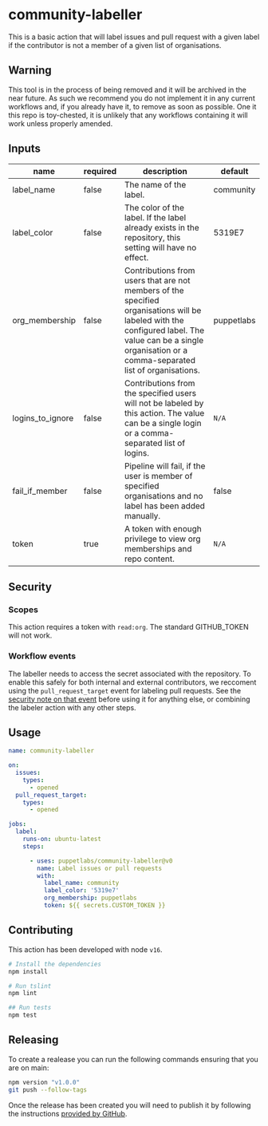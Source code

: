# community-labeller

This is a basic action that will label issues and pull request with a given label if the contributor is not a member of a given list of organisations.

## Warning

This tool is in the process of being removed and it will be archived in the near future. As such we recommend you do not implement it in any current workflows and,
if you already have it, to remove as soon as possible. One it this repo is toy-chested, it is unlikely that any workflows containing it will work unless properly amended.

## Inputs

| name | required | description | default |
|------|----------|-------------|---------|
| label_name | false | The name of the label. | community |
| label_color | false | The color of the label. If the label already exists in the repository, this setting will have no effect. | 5319E7 |
| org_membership | false | Contributions from users that are not members of the specified organisations will be labeled with the configured label. The value can be a single organisation or a comma-separated list of organisations. | puppetlabs |
| logins_to_ignore | false | Contributions from the specified users will not be labeled by this action. The value can be a single login or a comma-separated list of logins. | `N/A` |
| fail_if_member | false | Pipeline will fail, if the user is member of specified organisations and no label has been added manually. | false |
| token | true | A token with enough privilege to view org memberships and repo content. | `N/A` |

## Security

### Scopes

This action requires a token with `read:org`. The standard GITHUB_TOKEN will not work.

### Workflow events

The labeller needs to access the secret associated with the repository. To enable this safely for both internal and external contributors, we reccoment using the `pull_request_target` event for labeling pull requests.
See the [security note on that event](https://docs.github.com/en/actions/using-workflows/events-that-trigger-workflows#pull_request_target) before using it for anything else, or combining the labeler action with any other steps.

## Usage

``` yaml
name: community-labeller

on:
  issues:
    types:
      - opened
  pull_request_target:
    types:
      - opened

jobs:
  label:
    runs-on: ubuntu-latest
    steps:

      - uses: puppetlabs/community-labeller@v0
        name: Label issues or pull requests
        with:
          label_name: community
          label_color: '5319e7'
          org_membership: puppetlabs
          token: ${{ secrets.CUSTOM_TOKEN }}
```

## Contributing

This action has been developed with node `v16`.

``` bash
# Install the dependencies
npm install

# Run tslint
npm lint

## Run tests
npm test
```

## Releasing

To create a realease you can run the following commands ensuring that you are on main:

``` bash
npm version "v1.0.0"
git push --follow-tags
```

Once the release has been created you will need to publish it by following the instructions [provided by GitHub](https://docs.github.com/en/actions/creating-actions/publishing-actions-in-github-marketplace).
